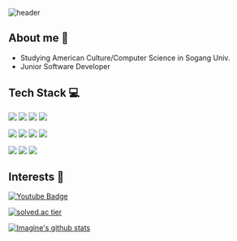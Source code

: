 ![header](https://capsule-render.vercel.app/api?type=waving&color=gradient&height=300&section=header&text=Imagination&fontSize=90&fontAlign=60)


## About me 🤗
* Studying American Culture/Computer Science in Sogang Univ.
* Junior Software Developer

## Tech Stack 💻
<img src=https://img.shields.io/badge/-C%2FC%2B%2B-lightgrey /> <img src=https://img.shields.io/badge/-Python-lightgrey /> <img src=https://img.shields.io/badge/-Java-lightgrey /> <img src=https://img.shields.io/badge/-C%23-lightgrey />

<img src=https://img.shields.io/badge/-Django-blue /> <img src=https://img.shields.io/badge/-HTML-blue /> <img src=https://img.shields.io/badge/-CSS-blue /> <img src=https://img.shields.io/badge/-Unity-blue />

<img src=https://img.shields.io/badge/-MySQL-yellow /> <img src=https://img.shields.io/badge/-Git-yellow /> <img src=https://img.shields.io/badge/-GitHub-yellow />

## Interests 💖
[![Youtube Badge](https://img.shields.io/badge/Youtube-ff0000?style=flat-square&logo=youtube&link=https://www.youtube.com/channel/UC9mnfNKgLvOO89HUWrrZSSQ)](https://www.youtube.com/channel/UC9mnfNKgLvOO89HUWrrZSSQ)


[![solved.ac tier](http://mazassumnida.wtf/api/generate_badge?boj=hj0816hj)](https://solved.ac/hj0816hj)



[![Imagine's github stats](https://github-readme-stats.vercel.app/api?username=ImagineHJ)](https://github.com/ImagineHJ/github-readme-stats)

